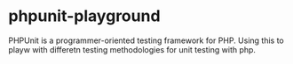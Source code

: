 # phpunit-playground
PHPUnit is a programmer-oriented testing framework for PHP. Using this to playw with differetn testing methodologies for unit testing with php.  

